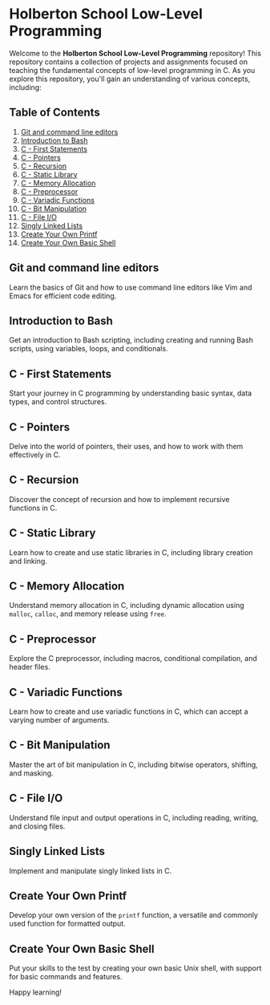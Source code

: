 # Holberton School Low-Level Programming

Welcome to the **Holberton School Low-Level Programming** repository! This repository contains a collection of projects and assignments focused on teaching the fundamental concepts of low-level programming in C. As you explore this repository, you'll gain an understanding of various concepts, including:

## Table of Contents

1. [Git and command line editors](#git-and-command-line-editors)
2. [Introduction to Bash](#introduction-to-bash)
3. [C - First Statements](#c---first-statements)
4. [C - Pointers](#c---pointers)
5. [C - Recursion](#c---recursion)
6. [C - Static Library](#c---static-library)
7. [C - Memory Allocation](#c---memory-allocation)
8. [C - Preprocessor](#c---preprocessor)
9. [C - Variadic Functions](#c---variadic-functions)
10. [C - Bit Manipulation](#c---bit-manipulation)
11. [C - File I/O](#c---file-io)
12. [Singly Linked Lists](#singly-linked-lists)
13. [Create Your Own Printf](#create-your-own-printf)
14. [Create Your Own Basic Shell](#create-your-own-basic-shell)

## Git and command line editors

Learn the basics of Git and how to use command line editors like Vim and Emacs for efficient code editing.

## Introduction to Bash

Get an introduction to Bash scripting, including creating and running Bash scripts, using variables, loops, and conditionals.

## C - First Statements

Start your journey in C programming by understanding basic syntax, data types, and control structures.

## C - Pointers

Delve into the world of pointers, their uses, and how to work with them effectively in C.

## C - Recursion

Discover the concept of recursion and how to implement recursive functions in C.

## C - Static Library

Learn how to create and use static libraries in C, including library creation and linking.

## C - Memory Allocation

Understand memory allocation in C, including dynamic allocation using `malloc`, `calloc`, and memory release using `free`.

## C - Preprocessor

Explore the C preprocessor, including macros, conditional compilation, and header files.

## C - Variadic Functions

Learn how to create and use variadic functions in C, which can accept a varying number of arguments.

## C - Bit Manipulation

Master the art of bit manipulation in C, including bitwise operators, shifting, and masking.

## C - File I/O

Understand file input and output operations in C, including reading, writing, and closing files.

## Singly Linked Lists

Implement and manipulate singly linked lists in C.

## Create Your Own Printf

Develop your own version of the `printf` function, a versatile and commonly used function for formatted output.

## Create Your Own Basic Shell

Put your skills to the test by creating your own basic Unix shell, with support for basic commands and features.

Happy learning!

